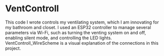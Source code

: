# VentControll

This code I wrote controls my ventilating system, which I am innovating for my bathroom and closet. I used an ESP32 controller to manage several parameters via Wi-Fi, such as turning the venting system on and off, enabling silent mode, and controlling the LED lights. 
VentControll_WireScheme is a visual explanation of the connections in this project.
